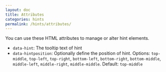 ```yaml
---
layout: doc
title: Attributes
categories: hints
permalink: /hints/attributes/
---
```


You can use these HTML attributes to manage or alter hint elements.

 - `data-hint`: The tooltip text of hint
 - `data-hintposition`: Optionally define the position of hint. Options: `top-middle`, `top-left`, `top-right`, `bottom-left`, `bottom-right`, `bottom-middle`, `middle-left`, `middle-right`, `middle-middle`. Default: `top-middle`
